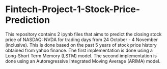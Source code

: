 # Fintech-Project-1-Stock-Price-Prediction

This repository contains 2 ipynb files that aims to predict the closing stock price of NASDAQ: NVDA for trading days from 24 October - 4 November (inclusive). This is done based on the past 5 years of stock price history obtained from yahoo finance. The first implementation is done using a Long-Short Term Memory (LSTM) model. The second implementation is done using an Autoregressive Integrated Moving Average (ARIMA) model.
